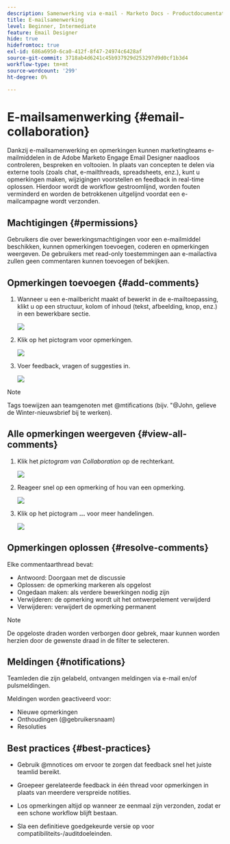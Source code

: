 ```yaml
---
description: Samenwerking via e-mail - Marketo Docs - Productdocumentatie
title: E-mailsamenwerking
level: Beginner, Intermediate
feature: Email Designer
hide: true
hidefromtoc: true
exl-id: 686a6950-6ca0-412f-8f47-24974c6428af
source-git-commit: 3718ab4d6241c45b937929d253297d9d0cf1b3d4
workflow-type: tm+mt
source-wordcount: '299'
ht-degree: 0%

---
```


# E-mailsamenwerking {#email-collaboration}

Dankzij e-mailsamenwerking en opmerkingen kunnen marketingteams e-mailmiddelen in de Adobe Marketo Engage Email Designer naadloos controleren, bespreken en voltooien. In plaats van concepten te delen via externe tools (zoals chat, e-mailthreads, spreadsheets, enz.), kunt u opmerkingen maken, wijzigingen voorstellen en feedback in real-time oplossen. Hierdoor wordt de workflow gestroomlijnd, worden fouten verminderd en worden de betrokkenen uitgelijnd voordat een e-mailcampagne wordt verzonden.

## Machtigingen {#permissions}

Gebruikers die over bewerkingsmachtigingen voor een e-mailmiddel beschikken, kunnen opmerkingen toevoegen, coderen en opmerkingen weergeven. De gebruikers met read-only toestemmingen aan e-mailactiva zullen **&#x200B;**&#x200B;geen commentaren kunnen toevoegen of bekijken.

## Opmerkingen toevoegen {#add-comments}

1. Wanneer u een e-mailbericht maakt of bewerkt in de e-mailtoepassing, klikt u op een structuur, kolom of inhoud (tekst, afbeelding, knop, enz.) in een bewerkbare sectie.

   ![](assets/email-collaboration-1.png)

1. Klik op het pictogram voor opmerkingen.

   ![](assets/email-collaboration-2.png)

1. Voer feedback, vragen of suggesties in.

   ![](assets/email-collaboration-3.png)

>[!NOTE]
>
>Tags toewijzen aan teamgenoten met @mtifications (bijv. &quot;@John, gelieve de Winter-nieuwsbrief bij te werken).

## Alle opmerkingen weergeven {#view-all-comments}

1. Klik het _pictogram van Collaboration_ op de rechterkant.

   ![](assets/email-collaboration-4.png)

1. Reageer snel op een opmerking of hou van een opmerking.

   ![](assets/email-collaboration-5.png)

1. Klik op het pictogram **...** voor meer handelingen.

   ![](assets/email-collaboration-6.png)

## Opmerkingen oplossen {#resolve-comments}

Elke commentaarthread bevat:

* Antwoord: Doorgaan met de discussie
* Oplossen: de opmerking markeren als opgelost
* Ongedaan maken: als verdere bewerkingen nodig zijn
* Verwijderen: de opmerking wordt uit het ontwerpelement verwijderd
* Verwijderen: verwijdert de opmerking permanent

>[!NOTE]
>
>De opgeloste draden worden verborgen door gebrek, maar kunnen worden herzien door de gewenste draad in de filter te selecteren.

## Meldingen {#notifications}

Teamleden die zijn gelabeld, ontvangen meldingen via e-mail en/of pulsmeldingen.

Meldingen worden geactiveerd voor:

* Nieuwe opmerkingen
* Onthoudingen (@gebruikersnaam)
* Resoluties

## Best practices {#best-practices}

* Gebruik @mnotices om ervoor te zorgen dat feedback snel het juiste teamlid bereikt.

* Groepeer gerelateerde feedback in één thread voor opmerkingen in plaats van meerdere verspreide notities.

* Los opmerkingen altijd op wanneer ze eenmaal zijn verzonden, zodat er een schone workflow blijft bestaan.

* Sla een definitieve goedgekeurde versie op voor compatibiliteits-/auditdoeleinden.
